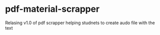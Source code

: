 # pdf-material-scrapper
Relasing v1.0 of pdf scrapper helping studnets to create audo file with the text 
